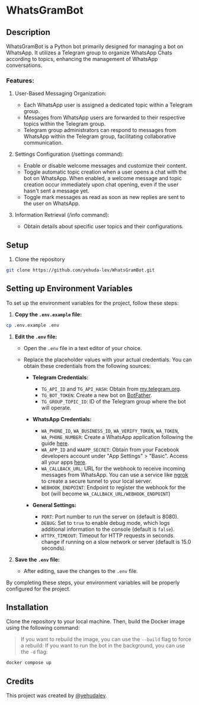 # WhatsGramBot

## Description

WhatsGramBot is a Python bot primarily designed for managing a bot on WhatsApp. It utilizes a Telegram group to organize WhatsApp Chats according to topics, enhancing the management of WhatsApp conversations.


### Features:

1. User-Based Messaging Organization:
   - Each WhatsApp user is assigned a dedicated topic within a Telegram group.
   - Messages from WhatsApp users are forwarded to their respective topics within the Telegram group.
   - Telegram group administrators can respond to messages from WhatsApp within the Telegram group, facilitating collaborative communication.

2. Settings Configuration (/settings command):
   - Enable or disable welcome messages and customize their content.
   - Toggle automatic topic creation when a user opens a chat with the bot on WhatsApp. When enabled, a welcome message and topic creation occur immediately upon chat opening, even if the user hasn't sent a message yet.
   - Toggle mark messages as read as soon as new replies are sent to the user on WhatsApp.

3. Information Retrieval (/info command):
   - Obtain details about specific user topics and their configurations.


## Setup

1. Clone the repository

```bash
git clone https://github.com/yehuda-lev/WhatsGramBot.git
```


## Setting up Environment Variables

To set up the environment variables for the project, follow these steps:

1. **Copy the `.env.example` file:**

```bash
cp .env.example .env
```

1. **Edit the `.env` file:**
   - Open the `.env` file in a text editor of your choice.
   - Replace the placeholder values with your actual credentials. You can obtain these credentials from the following sources:

     - **Telegram Credentials:**
       - `TG_API_ID` and `TG_API_HASH`: Obtain from [my.telegram.org](https://my.telegram.org).
       - `TG_BOT_TOKEN`: Create a new bot on [BotFather](https://t.me/BotFather).
       - `TG_GROUP_TOPIC_ID`: ID of the Telegram group where the bot will operate.

     - **WhatsApp Credentials:**
       - `WA_PHONE_ID`, `WA_BUSINESS_ID`, `WA_VERIFY_TOKEN`, `WA_TOKEN`, `WA_PHONE_NUMBER`: Create a WhatsApp application following the guide [here](https://pywa.readthedocs.io/en/latest/content/getting-started.html#create-a-whatsapp-application).
       - `WA_APP_ID` and `WAAPP_SECRET`: Obtain from your Facebook developers account under "App Settings" > "Basic". Access all your apps [here](https://developers.facebook.com/apps/).
       - `WA_CALLBACK_URL`: URL for the webhook to receive incoming messages from WhatsApp. You can use a service like [ngrok](https://ngrok.com/) to create a secure tunnel to your local server.
       - `WEBHOOK_ENDPOINT`: Endpoint to register the webhook for the bot (will become `WA_CALLBACK_URL/WEBHOOK_ENDPOINT`)
     
     - **General Settings:**
       - `PORT`: Port number to run the server on (default is 8080).
       - `DEBUG`: Set to `true` to enable debug mode, which logs additional information to the console (default is `false`).
       - `HTTPX_TIMEOUT`: Timeout for HTTP requests in seconds. change if running on a slow network or server (default is 15.0 seconds).

2. **Save the `.env` file:**
   - After editing, save the changes to the `.env` file.

By completing these steps, your environment variables will be properly configured for the project.


## Installation

Clone the repository to your local machine. Then, build the Docker image using the following command:

> If you want to rebuild the image, you can use the `--build` flag to force a rebuild:
> If you want to run the bot in the background, you can use the `-d` flag:
```bash
docker compose up
```

##  Credits
This project was created by [@yehudalev](https://t.me/yehudalev).
